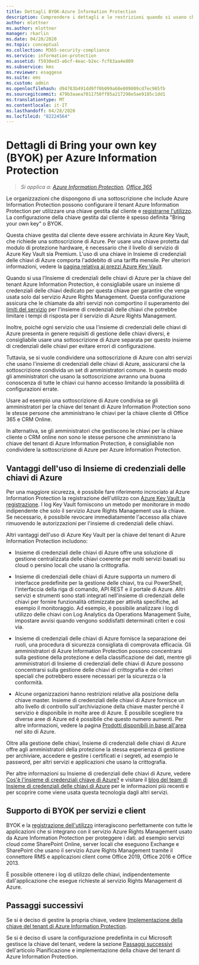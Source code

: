 ```yaml
---
title: Dettagli BYOK-Azure Information Protection
description: Comprendere i dettagli e le restrizioni quando si usano chiavi gestite dal cliente (note come "Bring your own key" o BYOK) con Azure Information Protection.
author: mlottner
ms.author: mlottner
manager: rkarlin
ms.date: 04/28/2020
ms.topic: conceptual
ms.collection: M365-security-compliance
ms.service: information-protection
ms.assetid: f5930ed3-a6cf-4eac-b2ec-fcf63aa4e809
ms.subservice: kms
ms.reviewer: esaggese
ms.suite: ems
ms.custom: admin
ms.openlocfilehash: d94783b491dd9ff0b099a68e009809cd7ec965fb
ms.sourcegitcommit: 479b3aaea7011750ff85a217298e5ae9185c1dd1
ms.translationtype: MT
ms.contentlocale: it-IT
ms.lasthandoff: 04/28/2020
ms.locfileid: "82224564"
---
```

# <a name="bring-your-own-key-byok-details-for-azure-information-protection"></a>Dettagli di Bring your own key (BYOK) per Azure Information Protection

>*Si applica a: [Azure Information Protection](https://azure.microsoft.com/pricing/details/information-protection), [Office 365](https://download.microsoft.com/download/E/C/F/ECF42E71-4EC0-48FF-AA00-577AC14D5B5C/Azure_Information_Protection_licensing_datasheet_EN-US.pdf)*


Le organizzazioni che dispongono di una sottoscrizione che include Azure Information Protection possono configurare il tenant Azure Information Protection per utilizzare una chiave gestita dal cliente e [registrarne l'utilizzo](log-analyze-usage.md). La configurazione della chiave gestita dal cliente è spesso definita "Bring your own key" o BYOK.

Questa chiave gestita dal cliente deve essere archiviata in Azure Key Vault, che richiede una sottoscrizione di Azure. Per usare una chiave protetta dal modulo di protezione hardware, è necessario che il livello di servizio di Azure Key Vault sia Premium. L'uso di una chiave in Insieme di credenziali delle chiavi di Azure comporta l'addebito di una tariffa mensile. Per ulteriori informazioni, vedere la [pagina relativa ai prezzi Azure Key Vault](https://azure.microsoft.com/pricing/details/key-vault/).

Quando si usa l'Insieme di credenziali delle chiavi di Azure per la chiave del tenant Azure Information Protection, è consigliabile usare un insieme di credenziali delle chiavi dedicato per questa chiave per garantire che venga usata solo dal servizio Azure Rights Management. Questa configurazione assicura che le chiamate da altri servizi non comportino il superamento dei [limiti del servizio](/azure/key-vault/key-vault-service-limits) per l'insieme di credenziali delle chiavi che potrebbe limitare i tempi di risposta per il servizio di Azure Rights Management.  

Inoltre, poiché ogni servizio che usa l'insieme di credenziali delle chiavi di Azure presenta in genere requisiti di gestione delle chiavi diversi, è consigliabile usare una sottoscrizione di Azure separata per questo insieme di credenziali delle chiavi per evitare errori di configurazione. 

Tuttavia, se si vuole condividere una sottoscrizione di Azure con altri servizi che usano l'insieme di credenziali delle chiavi di Azure, assicurarsi che la sottoscrizione condivida un set di amministratori comune. In questo modo gli amministratori che usano la sottoscrizione avranno una buona conoscenza di tutte le chiavi cui hanno accesso limitando la possibilità di configurazioni errate. 

Usare ad esempio una sottoscrizione di Azure condivisa se gli amministratori per la chiave del tenant di Azure Information Protection sono le stesse persone che amministrano le chiavi per la chiave cliente di Office 365 e CRM Online. 

In alternativa, se gli amministratori che gestiscono le chiavi per la chiave cliente o CRM online non sono le stesse persone che amministrano la chiave del tenant di Azure Information Protection, è consigliabile non condividere la sottoscrizione di Azure per Azure Information Protection.

## <a name="benefits-of-using-azure-key-vault"></a>Vantaggi dell'uso di Insieme di credenziali delle chiavi di Azure

Per una maggiore sicurezza, è possibile fare riferimento incrociato al Azure Information Protection la registrazione dell'utilizzo con [Azure Key Vault la registrazione](/azure/key-vault/key-vault-logging). I log Key Vault forniscono un metodo per monitorare in modo indipendente che solo il servizio Azure Rights Management usa la chiave. Se necessario, è possibile revocare immediatamente l'accesso alla chiave rimuovendo le autorizzazioni per l'insieme di credenziali delle chiavi.

Altri vantaggi dell'uso di Azure Key Vault per la chiave del tenant di Azure Information Protection includono:

- Insieme di credenziali delle chiavi di Azure offre una soluzione di gestione centralizzata delle chiavi coerente per molti servizi basati su cloud o persino locali che usano la crittografia.

- Insieme di credenziali delle chiavi di Azure supporta un numero di interfacce predefinite per la gestione delle chiavi, tra cui PowerShell, l'interfaccia della riga di comando, API REST e il portale di Azure. Altri servizi e strumenti sono stati integrati nell'insieme di credenziali delle chiavi per fornire funzionalità ottimizzate per attività specifiche, ad esempio il monitoraggio. Ad esempio, è possibile analizzare i log di utilizzo delle chiavi con Log Analytics da Operations Management Suite, impostare avvisi quando vengono soddisfatti determinati criteri e così via.

- Insieme di credenziali delle chiavi di Azure fornisce la separazione dei ruoli, una procedura di sicurezza consigliata di comprovata efficacia. Gli amministratori di Azure Information Protection possono concentrarsi sulla gestione della protezione e della classificazione dei dati, mentre gli amministratori di Insieme di credenziali delle chiavi di Azure possono concentrarsi sulla gestione delle chiavi di crittografia e dei criteri speciali che potrebbero essere necessari per la sicurezza o la conformità.

- Alcune organizzazioni hanno restrizioni relative alla posizione della chiave master. Insieme di credenziali delle chiavi di Azure fornisce un alto livello di controllo sull'archiviazione della chiave master perché il servizio è disponibile in molte aree di Azure. È possibile scegliere tra diverse aree di Azure ed è possibile che questo numero aumenti. Per altre informazioni, vedere la pagina [Prodotti disponibili in base all'area](https://azure.microsoft.com/regions/services/) nel sito di Azure.

Oltre alla gestione delle chiavi, Insieme di credenziali delle chiavi di Azure offre agli amministratori della protezione la stessa esperienza di gestione per archiviare, accedere e gestire i certificati e i segreti, ad esempio le password, per altri servizi e applicazioni che usano la crittografia. 

Per altre informazioni su Insieme di credenziali delle chiavi di Azure, vedere [Cos'è l'insieme di credenziali chiave di Azure?](/azure/key-vault/key-vault-whatis) e visitare il [blog del team di Insieme di credenziali delle chiavi di Azure](https://blogs.technet.microsoft.com/kv/) per le informazioni più recenti e per scoprire come viene usata questa tecnologia dagli altri servizi.

## <a name="byok-support-for-services-and-clients"></a>Supporto di BYOK per servizi e client

BYOK e la [registrazione dell'utilizzo](log-analyze-usage.md) interagiscono perfettamente con tutte le applicazioni che si integrano con il servizio Azure Rights Management usato da Azure Information Protection per proteggere i dati. ad esempio servizi cloud come SharePoint Online, server locali che eseguono Exchange e SharePoint che usano il servizio Azure Rights Management tramite il connettore RMS e applicazioni client come Office 2019, Office 2016 e Office 2013. 

È possibile ottenere i log di utilizzo delle chiavi, indipendentemente dall'applicazione che esegue richieste al servizio Rights Management di Azure.

## <a name="next-steps"></a>Passaggi successivi

Se si è deciso di gestire la propria chiave, vedere [Implementazione della chiave del tenant di Azure Information Protection](plan-implement-tenant-key.md#implementing-byok-for-your-azure-information-protection-tenant-key).

Se si è deciso di usare la configurazione predefinita in cui Microsoft gestisce la chiave del tenant, vedere la sezione [Passaggi successivi](plan-implement-tenant-key.md#next-steps) dell'articolo Pianificazione e implementazione della chiave del tenant di Azure Information Protection.

